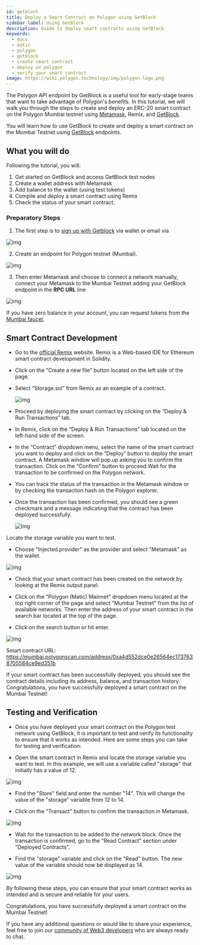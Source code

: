 ```yaml
---
id: getblock
title: Deploy a Smart Contract on Polygon using GetBlock
sidebar_label: Using GetBlock
description: Guide to deploy smart contracts using GetBlock
keywords:
  - docs
  - matic
  - polygon
  - getblock
  - create smart contract
  - deploy on polygon
  - verify your smart contract
image: https://wiki.polygon.technology/img/polygon-logo.png
---
```


The Polygon API endpoint by GetBlock is a useful tool for early-stage teams that want to take advantage of Polygon's benefits. In this tutorial, we will walk you through the steps to create and deploy an ERC-20 smart contract on the Polygon Mumbai testnet using [Metamask](https://metamask.io/), Remix, and [GetBlock](https://getblock.io/nodes/matic/).

You will learn how to use GetBlock to create and deploy a smart contract on the Mumbai Testnet using [GetBlock](https://getblock.io/) endpoints.  

## What you will do

Following the tutorial, you will:

1. Get started on GetBlock and access GetBlock test nodes
2. Create a wallet address with Metamask
3. Add balance to the wallet (using test tokens)
4. Compile and deploy a smart contract using Remix
5. Check the status of your smart contract.

### Preparatory Steps

1. The first step is to [sign up with Getblock](https://account.getblock.io/sign-in) via wallet or email via 

  ![img](https://storage.getblock.io/web/blog/article-images/img1+(2).png)

2. Create an endpoint for Polygon testnet (Mumbai).

  ![img](https://storage.getblock.io/web/blog/article-images/img2+(1).png)

3. Then enter Metamask and choose to connect a network manually, connect your Metamask to the Mumbai Testnet adding your GetBlock endpoint in the **RPC URL** line

  ![img](https://storage.getblock.io/web/blog/article-images/imga3.png)

If you have zero balance in your account, you can request tokens from the [Mumbai faucet](/develop/tools/matic-faucet.md).

## Smart Contract Development

- Go to the [official Remix](https://remix.ethereum.org/) website. Remix is a Web-based IDE for Ethereum smart contract development in Solidity. 

- Click on the "Create a new file" button located on the left side of the page.

- Select “Storage.sol” from Remix as an example of a contract.

  ![img](https://storage.getblock.io/web/blog/article-images/imga4.png)

- Proceed by deploying the smart contract by clicking on the “Deploy & Run Transactions” tab.

- In Remix, click on the “Deploy & Run Transactions” tab located on the left-hand side of the screen. 

- In the “Contract” dropdown menu, select the name of the smart contract you want to deploy and click on the “Deploy” button to deploy the smart contract.
A Metamask window will pop up asking you to confirm the transaction. Click on the “Confirm” button to proceed.Wait for the transaction to be confirmed on the Polygon network. 

- You can track the status of the transaction in the Metamask window or by checking the transaction hash on the Polygon explorer.

- Once the transaction has been confirmed, you should see a green checkmark and a message indicating that the contract has been deployed successfully.

  ![img](https://storage.getblock.io/web/blog/article-images/imga5.png)

Locate the storage variable you want to test.

- Choose "Injected provider" as the provider and select "Metamask" as the wallet. 

 ![img](https://storage.getblock.io/web/blog/article-images/imga6.png)
  
- Check that your smart contract has been created on the network by looking at the Remix output panel.

- Click on the "Polygon (Matic) Mainnet" dropdown menu located at the top right corner of the page and select "Mumbai Testnet" from the list of available networks. Then enter the address of your smart contract in the search bar located at the top of the page.

- Click on the search button or hit enter.
  
 ![img](https://storage.getblock.io/web/blog/article-images/img6+(1).png)

Smart contract URL: https://mumbai.polygonscan.com/address/0xa4d552dce0e26564ec1737638705584ce9ed351b

If your smart contract has been successfully deployed, you should see the contract details including its address, balance, and transaction history. Congratulations, you have successfully deployed a smart contract on the Mumbai Testnet! 

## Testing and Verification

- Once you have deployed your smart contract on the Polygon test network using GetBlock, it is important to test and verify its functionality to ensure that it works as intended. Here are some steps you can take for testing and verification:

- Open the smart contract in Remix and locate the storage variable you want to test. In this example, we will use a variable called "storage" that initially has a value of 12. 

 ![img](https://storage.getblock.io/web/blog/article-images/img7+(1).png)

- Find the "Store" field and enter the number "14". This will change the value of the "storage" variable from 12 to 14.

- Click on the "Transact" button to confirm the transaction in Metamask.

 ![img](https://storage.getblock.io/web/blog/article-images/imga10.png)

- Wait for the transaction to be added to the network block. Once the transaction is confirmed, go to the "Read Contract" section under "Deployed Contracts".

- Find the "storage" variable and click on the "Read" button. The new value of the variable should now be displayed as 14.

 ![img](https://storage.getblock.io/web/blog/article-images/img9+(1).png)

By following these steps, you can ensure that your smart contract works as intended and is secure and reliable for your users.

Congratulations, you have successfully deployed a smart contract on the Mumbai Testnet! 

If you have any additional questions or would like to share your experience, feel free to join our [community of Web3 developers](https://discord.gg/Jb9UZZUHN7) who are always ready to chat. 
